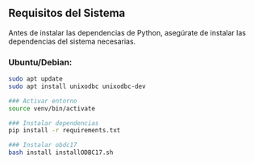 ## Requisitos del Sistema

Antes de instalar las dependencias de Python, asegúrate de instalar las dependencias del sistema necesarias.

### Ubuntu/Debian:

```bash
sudo apt update
sudo apt install unixodbc unixodbc-dev 

### Activar entorno
source venv/bin/activate

### Instalar dependencias
pip install -r requirements.txt

### Instalar obdc17
bash install installODBC17.sh
